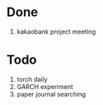 # Done

1. kakaobank project meeting

# Todo

1. torch daily
2. GARCH experiment
3. paper journal searching
